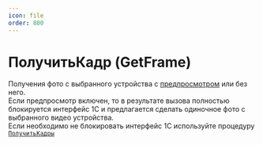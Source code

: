 ```yaml
---
icon: file
order: 800
---
```


# ПолучитьКадр (GetFrame)

Получения фото с выбранного устройства с [предпросмотром](ПолучитьСсылку) или без него.  
Если предпросмотр включен, то в результате вызова полностью блокируется интерфейс 1С и предлагается сделать одиночное фото с выбранного видео устройства.  
Если необходимо не блокировать интерфейс 1С используйте процедуру [`ПолучитьКадры`](ПолучитьСсылку)
